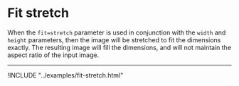 # Fit stretch

When the `fit=stretch` parameter is used in conjunction with the `width` and `height` parameters, then the image will be stretched to fit the dimensions exactly. The resulting image will fill the dimensions, and will not maintain the aspect ratio of the input image.

---

!INCLUDE "../examples/fit-stretch.html"